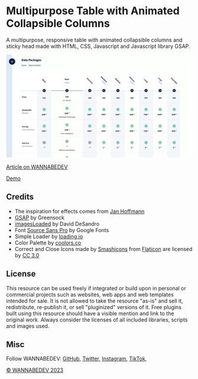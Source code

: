 # Multipurpose Table with Animated Collapsible Columns

A multipurpose, responsive table with animated collapsible columns and sticky head made with HTML, CSS, Javascript and Javascript library GSAP. 

![Multipurpose Table with Animated Collapsible Columns](/assets/img/multipurpose-table-with-animated-collapsible-columns.png)

[Article on WANNABEDEV](https://wannabedev.io/tutorials/multipurpose-table-with-animated-collapsible-columns)

[Demo](https://wannabedev.io/_posts/demo/multipurpose-table-with-animated-collapsible-columns/index.html)

## Credits
- The inspiration for effects comes from [Jan Hoffmann](https://dribbble.com/shots/4879622-Insurance-mobile-website-table-view)
- [GSAP](https://greensock.com) by Greensock
- [imagesLoaded](https://imagesloaded.desandro.com/) by David DeSandro
- Font [Source Sans Pro](https://fonts.google.com/specimen/Source+Sans+Pro) by Google Fonts
- Simple Loader by [loading.io](https://loading.io/css/)
- Color Palette by [coolors.co](https://coolors.co/)
- Correct and Close Icons made by [Smashicons](https://www.flaticon.com/authors/smashicons) from [Flaticon](https://www.flaticon.com/) are licensed by [CC 3.0](http://creativecommons.org/licenses/by/3.0/)

## License
This resource can be used freely if integrated or build upon in personal or commercial projects such as websites, web apps and web templates intended for sale. It is not allowed to take the resource "as-is" and sell it, redistribute, re-publish it, or sell "pluginized" versions of it. Free plugins built using this resource should have a visible mention and link to the original work. Always consider the licenses of all included libraries, scripts and images used.

## Misc

Follow WANNABEDEV: [GitHub](https://github.com/wannabedevio), [Twitter](https://twitter.com/wannabedev_io), [Instagram](https://www.instagram.com/wannabedev.io/), [TikTok](https://www.tiktok.com/@wannabedev.io), 

[© WANNABEDEV 2023](https://wannabedev.io)
